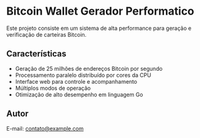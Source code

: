 # Bitcoin Wallet Gerador Performatico

Este projeto consiste em um sistema de alta performance para geração e verificação de carteiras Bitcoin.

## Características

- Geração de 25 milhões de endereços Bitcoin por segundo
- Processamento paralelo distribuído por cores da CPU
- Interface web para controle e acompanhamento
- Múltiplos modos de operação
- Otimização de alto desempenho em linguagem Go

## Autor
E-mail: contato@example.com
